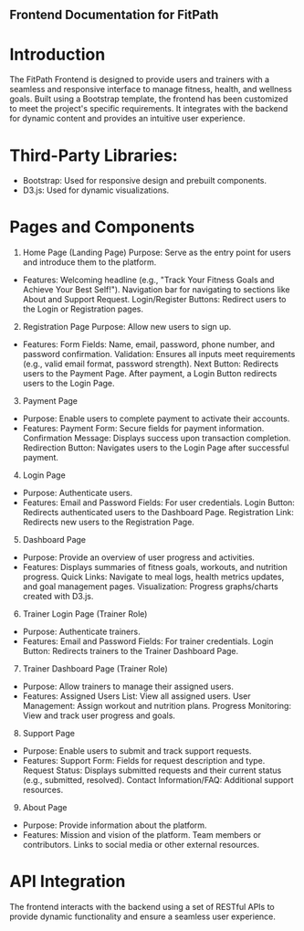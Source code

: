 ## Frontend Documentation for FitPath

# Introduction
The FitPath Frontend is designed to provide users and trainers with a seamless and responsive interface to manage fitness, health, and wellness goals. Built using a Bootstrap template, the frontend has been customized to meet the project's specific requirements. It integrates with the backend for dynamic content and provides an intuitive user experience.

# Third-Party Libraries:

- Bootstrap: Used for responsive design and prebuilt components.
- D3.js: Used for dynamic visualizations.

# Pages and Components

1. Home Page (Landing Page)
Purpose: Serve as the entry point for users and introduce them to the platform.
- Features:
Welcoming headline (e.g., "Track Your Fitness Goals and Achieve Your Best Self!").
Navigation bar for navigating to sections like About and Support Request.
Login/Register Buttons: Redirect users to the Login or Registration pages.

2. Registration Page
Purpose: Allow new users to sign up.
- Features:
Form Fields: Name, email, password, phone number, and password confirmation.
Validation: Ensures all inputs meet requirements (e.g., valid email format, password strength).
Next Button: Redirects users to the Payment Page.
After payment, a Login Button redirects users to the Login Page.

3. Payment Page
- Purpose: Enable users to complete payment to activate their accounts.
- Features:
Payment Form: Secure fields for payment information.
Confirmation Message: Displays success upon transaction completion.
Redirection Button: Navigates users to the Login Page after successful payment.

4. Login Page
- Purpose: Authenticate users.
- Features:
Email and Password Fields: For user credentials.
Login Button: Redirects authenticated users to the Dashboard Page.
Registration Link: Redirects new users to the Registration Page.

5. Dashboard Page
- Purpose: Provide an overview of user progress and activities.
- Features:
Displays summaries of fitness goals, workouts, and nutrition progress.
Quick Links: Navigate to meal logs, health metrics updates, and goal management pages.
Visualization: Progress graphs/charts created with D3.js.

6. Trainer Login Page (Trainer Role)
- Purpose: Authenticate trainers.
- Features:
Email and Password Fields: For trainer credentials.
Login Button: Redirects trainers to the Trainer Dashboard Page.

7. Trainer Dashboard Page (Trainer Role)
- Purpose: Allow trainers to manage their assigned users.
- Features:
Assigned Users List: View all assigned users.
User Management: Assign workout and nutrition plans.
Progress Monitoring: View and track user progress and goals.

8. Support Page
- Purpose: Enable users to submit and track support requests.
- Features:
Support Form: Fields for request description and type.
Request Status: Displays submitted requests and their current status (e.g., submitted, resolved).
Contact Information/FAQ: Additional support resources.

9. About Page
- Purpose: Provide information about the platform.
- Features:
Mission and vision of the platform.
Team members or contributors.
Links to social media or other external resources.

# API Integration

The frontend interacts with the backend using a set of RESTful APIs to provide dynamic functionality and ensure a seamless user experience.